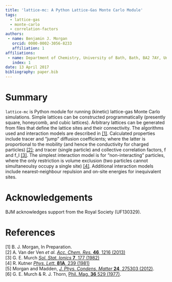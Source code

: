 ```yaml
---
title: 'lattice-mc: A Python Lattice-Gas Monte Carlo Module'
tags:
  - lattice-gas
  - monte-carlo
  - correlation-factors
authors:
 - name: Benjamin J. Morgan
   orcid: 0000-0002-3056-8233
   affiliation: 1
affiliations:
 - name: Department of Chemistry, University of Bath, Bath, BA2 7AY, United Kingdom.
   index: 1
date: 13 April 2017
bibliography: paper.bib
---
```


# Summary

`lattice-mc` is Python module for running (kinetic) lattice-gas Monte Carlo simulations. 
Simple lattices can be constructed programmatically (presently square, honeycomb, and cubic lattices).
Arbitrary lattices can be generated from files that define the lattice sites and their connectivity. The algorithms used and interaction models are described in <a href="#ref1">\[1\]</a>. Calculated properties include tracer and &ldquo;jump&rdquo; diffusion coefficients; where the latter is proportional to the mobility (and hence the conductivity for charged particles) <a href="#ref2">\[2\]</a>; and tracer (single particle) and collective correlation factors, f and f_I <a href="#ref3">\[3\]</a>. The simplest interaction model is for &ldquo;non-interacting&rdquo; particles, where the only restriction is volume exclusion (two particles cannot simultaneoulsy occupy a single site) <a href="#ref1">\[4\]</a>. Additional interaction models include nearest-neighbour repulsion and on-site energies for inequivalent sites.

# Acknowledgements

BJM acknowledges support from the Royal Society (UF130329).

# References

<span id='ref1'>[1] B. J. Morgan, In Preparation.</span>  
<span id='ref2'>[2] A. Van der Ven *et al.* [*Acc. Chem. Res.* **46**, 1216 (2013)](https://dx.doi.org/10.1021/ar200329r)</span>  
<span id='ref3'>[3] G. E. Murch [*Sol. Stat. Ionics* **7**, 177 (1982)](https://dx.doi.org/10.1016/0167-2738%2882%2990050-9)</span>  
<span id='ref4'>[4] R. Kutner [*Phys. Lett.* **81A**, 239 (1981)](https://dx.doi.org/10.1016/0375-9601%2881%2990251-6)
</span>  
<span id='ref5'>\[5\] Morgan and Madden, [*J. Phys. Condens. Matter* **24**, 275303 (2012)](http://www.iopscience.iop.org/article/10.1088/0953-8984/24/27/275303/)</span>.  
<span id='ref6'> \[6\] G. E. Murch & R. J. Thorn, [Phil. Mag. **36** 529 (1977)](http://dx.doi.org/10.1080/14786437708239737).
